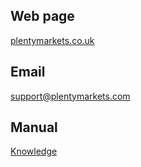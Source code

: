 ## Web page

<a href="https://www.plentymarkets.co.uk/" target="_blank">plentymarkets.co.uk</a>

## Email

<a href="mailto:support@plentymarkets.com">support@plentymarkets.com</a>

## Manual

<a href="https://knowledge.plentymarkets.com/en/omni-channel/multi-channel/kaufland-de" target="_blank">Knowledge</a>

